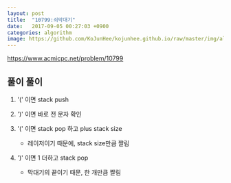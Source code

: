 ```yaml
---
layout: post
title:  "10799:쇠막대기"
date:   2017-09-05 00:27:03 +0900
categories: algorithm
image: https://github.com/KoJunHee/kojunhee.github.io/raw/master/img/algorithm.png
---
```



<https://www.acmicpc.net/problem/10799>

## 풀이 풀이

1. '(' 이면 stack push 
 
2. ')' 이면 바로 전 문자 확인
 
3. '(' 이면 stack pop 하고 plus stack size      
	- 레이저이기 때문에, stack size만큼 짤림
	
4. ')' 이면 1 더하고 stack pop                         
	- 막대기의 끝이기 때문, 한 개만큼 짤림
